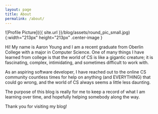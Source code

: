 ```yaml
---
layout: page
title: About
permalink: /about/
---
```


![Profile Picture]({{ site.url }}/blog/assets/round_pic_small.jpg){:width="213px" height="213px" .center-image }

Hi! My name is Aaron Young and I am a recent graduate from Oberlin College with a major in Computer Science. One of many things I have learned from college is that the world of CS is like a gigantic creature; it is fascinating, complex, intimidating, and sometimes difficult to work with.

As an aspiring software developer, I have reached out to the online CS community countless times for help on anything (and EVERYTHING) that could go wrong, and the world of CS always seems a little less daunting.

The purpose of this blog is really for me to keep a record of what I am learning over time, and hopefully helping somebody along the way.

Thank you for visiting my blog!
